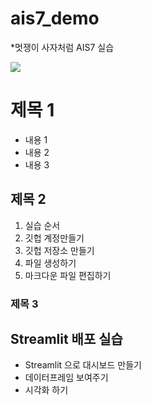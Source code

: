 # ais7_demo

*멋쟁이 사자처럼 AIS7 실습

<img src= "https://cdn.shopify.com/s/files/1/0537/7441/8092/products/IMG_2985_1440x.png?v=1643286249">

# 제목 1
* 내용 1
* 내용 2
* 내용 3

## 제목 2
1. 실습 순서
2. 깃헙 계정만들기
3. 깃헙 저장소 만들기
4. 파일 생성하기
5. 마크다운 파일 편집하기

### 제목 3



## Streamlit 배포 실습
* Streamlit 으로 대시보드 만들기
* 데이터프레임 보여주기
* 시각화 하기
